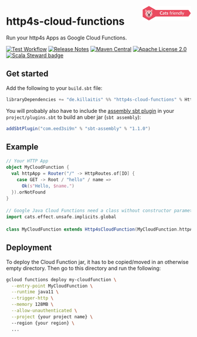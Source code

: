<a href="https://typelevel.org/cats/"><img src="https://raw.githubusercontent.com/typelevel/cats/c23130d2c2e4a320ba4cde9a7c7895c6f217d305/docs/src/main/resources/microsite/img/cats-badge.svg" height="40px" align="right" alt="Cats friendly" /></a>

# http4s-cloud-functions

Run your http4s Apps as Google Cloud Functions.

[![Test Workflow](https://github.com/killaitis/http4s-cloud-functions/workflows/test/badge.svg)](https://github.com/killaitis/http4s-cloud-functions/actions?query=workflow%3Atest)
[![Release Notes](https://img.shields.io/github/release/killaitis/http4s-cloud-functions.svg?maxAge=3600)](https://github.com/killaitis/http4s-cloud-functions/releases/latest)
[![Maven Central](https://img.shields.io/maven-central/v/de.killaitis/http4s-cloud-functions_2.13)](https://search.maven.org/artifact/de.killaitis/http4s-cloud-functions_2.13) 
[![Apache License 2.0](https://img.shields.io/github/license/killaitis/http4s-cloud-functions.svg?maxAge=3600)](https://www.apache.org/licenses/LICENSE-2.0)
[![Scala Steward badge](https://img.shields.io/badge/Scala_Steward-helping-blue.svg?style=flat&logo=data:image/png;base64,iVBORw0KGgoAAAANSUhEUgAAAA4AAAAQCAMAAAARSr4IAAAAVFBMVEUAAACHjojlOy5NWlrKzcYRKjGFjIbp293YycuLa3pYY2LSqql4f3pCUFTgSjNodYRmcXUsPD/NTTbjRS+2jomhgnzNc223cGvZS0HaSD0XLjbaSjElhIr+AAAAAXRSTlMAQObYZgAAAHlJREFUCNdNyosOwyAIhWHAQS1Vt7a77/3fcxxdmv0xwmckutAR1nkm4ggbyEcg/wWmlGLDAA3oL50xi6fk5ffZ3E2E3QfZDCcCN2YtbEWZt+Drc6u6rlqv7Uk0LdKqqr5rk2UCRXOk0vmQKGfc94nOJyQjouF9H/wCc9gECEYfONoAAAAASUVORK5CYII=)](https://scala-steward.org)



## Get started
Add the following to your `build.sbt` file:
```sbt
libraryDependencies += "de.killaitis" %% "http4s-cloud-functions" % Http4sCloudFunctionsVersion
```

You will probably also have to include the [assembly sbt plugin](https://github.com/sbt/sbt-assembly) in your 
`project/plugins.sbt` to build an uber jar (`sbt assembly`): 

```sbt
addSbtPlugin("com.eed3si9n" % "sbt-assembly" % "1.1.0")
```

## Example
```scala
// Your HTTP App
object MyCloudFunction {
  val httpApp = Router("/" -> HttpRoutes.of[IO] {
    case GET -> Root / "hello" / name =>
      Ok(s"Hello, $name.")
  }).orNotFound
}

// Google Java Cloud Functions need a class without constructor parameters as an entry point.
import cats.effect.unsafe.implicits.global

class MyCloudFunction extends Http4sCloudFunction(MyCloudFunction.httpApp)
```

## Deployment
To deploy the Cloud Function jar, it has to be copied/moved in an otherwise empty directory. Then go to this directory
and run the following:
```bash
gcloud functions deploy my-cloudfunction \
  --entry-point MyCloudFunction \
  --runtime java11 \
  --trigger-http \
  --memory 128MB \
  --allow-unauthenticated \
  --project {your project name} \  
  --region {your region} \
  ...
```
